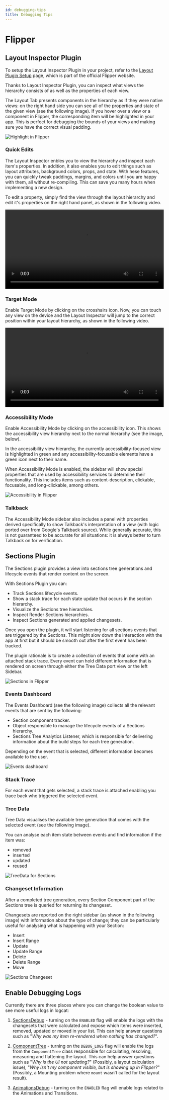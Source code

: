 ```yaml
---
id: debugging-tips
title: Debugging Tips
---
```


# Flipper

## Layout Inspector Plugin

To setup the Layout Inspector Plugin in your project, refer to the [Layout Plugin Setup](https://fbflipper.com/docs/setup/plugins/inspector/) page, which is part of the official Flipper website.

Thanks to Layout Inspector Plugin, you can inspect what views the hierarchy consists of as well as the properties of each view.

The Layout Tab presents components in the hierarchy as if they were native views: on the right hand side you can see all of the properties and state of the given view (see the following image). If you hover over a view or a component in Flipper, the corresponding item will be highlighted in your app. This is perfect for debugging the bounds of your views and making sure you have the correct visual padding.

![Highlight in Flipper](/images/debugging-flipper-highlight.png)

### Quick Edits

The Layout Inspector enbles you to view the hierarchy and inspect each item's properties. In addition, it also enables you to edit things such as layout attributes, background colors, props, and state. With hese features, you can quickly tweak paddings, margins, and colors until you are happy with them, all without re-compiling.  This can save you many hours when implementing a new design.

To edit a property, simply find the view through the layout hierarchy and edit it's properties on the right hand panel, as shown in the following video.

<div display="block">
  <video src="https://lookaside.internalfb.com/intern/pixelcloudnew/asset/?id=585510272692142" controls="1" preload="auto" width="100%"></video>
</div>

### Target Mode

Enable Target Mode by clicking on the crosshairs icon. Now, you can touch any view on the device and the Layout Inspector will jump to the correct position within your layout hierarchy, as shown in the following video.

<div display="block">
  <video src="https://lookaside.internalfb.com/intern/pixelcloudnew/asset/?id=232484772246926" controls="1" preload="auto" width="100%"></video>
</div>

### Accessibility Mode

Enable Accessibility Mode by clicking on the accessibility icon. This shows the accessibility view hierarchy next to the normal hierarchy (see the image, below).

In the accessibility view hierarchy, the currently accessibility-focused view is highlighted in green and any accessibility-focusable elements have a green icon next to their name.

When Accessibility Mode is enabled, the sidebar will show special properties that are used by accessibility services to determine their functionality.
This includes items such as content-description, clickable, focusable, and long-clickable, among others.

![Accessibility in Flipper](/images/debugging-flipper-accessibility.png)

### Talkback

The Accessibility Mode sidebar also includes a panel with properties derived specifically to show Talkback's interpretation of a view (with logic ported over from Google's Talkback source). While generally accurate, this is not guaranteed to be accurate for all situations: it is always better to turn Talkback on for verification.

## Sections Plugin

The Sections plugin provides a view into sections tree generations and lifecycle events that render content on the screen.

With Sections Plugin you can:

* Track Sections lifecycle events.
* Show a stack trace for each state update that occurs in the section hierarchy.
* Visualize the Sections tree hierarchies.
* Inspect Render Sections hierarchies.
* Inspect Sections generated and applied changesets.

Once you open the plugin, it will start listening for all sections events that are triggered by the Sections. This might slow down the interaction with the app at first but it should be smooth out after the first event has been tracked.

The plugin rationale is to create a collection of events that come with an attached stack trace. Every event can hold different information that is rendered on screen through either the Tree Data port view or the left Sidebar.

![Sections in Flipper](/images/debugging-flipper-sections.png)

### Events Dashboard

The Events Dashboard (see the following image) collects all the relevant events that are sent by the following:

* Section component tracker.
* Object responsible to manage the lifecycle events of a Sections hierarchy.
* Sections Tree Analytics Listener, which is responsible for delivering information about the build steps for each tree generation.

Depending on the event that is selected, different information becomes available to the user.

![Events dashboard](/images/debugging-flipper-sections-dashboard.png)

### Stack Trace

For each event that gets selected, a stack trace is attached enabling you trace back who triggered the selected event.

### Tree Data

Tree Data visualises the available tree generation that comes with the selected event (see the following image).

You can analyse each item state between events and find information if the item was:

* removed
* inserted
* updated
* reused

![TreeData for Sections](/images/debugging-flipper-sections-tree.png)

### Changeset Information

After a completed tree generation, every Section Component part of the Sections tree is queried for returning its changeset.

Changesets are reported on the right sidebar (as shwon in the following image) with information about the type of change; they can be particularly useful for analysing what is happening with your Section:

* Insert
* Insert Range
* Update
* Update Range
* Delete
* Delete Range
* Move

![Sections Changeset](/images/debugging-flipper-sections-changeset.png)

## Enable Debugging Logs

Currently there are three places where you can change the boolean value to see more useful logs in logcat:

1. [SectionsDebug](pathname:///javadoc/com/facebook/litho/widget/SectionsDebug.html) -
turning on the `ENABLED` flag will enable the logs with the changesets that were calculated and expose which items were inserted, removed, updated or moved in your list.
This can help answer questions such as "*Why was my item re-rendered when nothing has changed?*".

2. [ComponentTree](pathname:///javadoc/com/facebook/litho/ComponentTree.html) -
   turning on the `DEBUG_LOGS` flag will enable the logs from the `ComponentTree` class responsible for calculating, resolving, measuring and flattening the layout.  This can help answer questions such as  "*Why is the UI not updating?*" (Possibly, a layout calculation issue), "*Why isn't my component visible, but is showing up in Flipper?*" (Possibly, a Mounting problem where `mount` wasn’t called for the layout result).

3. [AnimationsDebug](pathname:///javadoc/com/facebook/litho/AnimationsDebug.html) -
   turning on the `ENABLED` flag will enable logs related to the Animations and Transitions.
